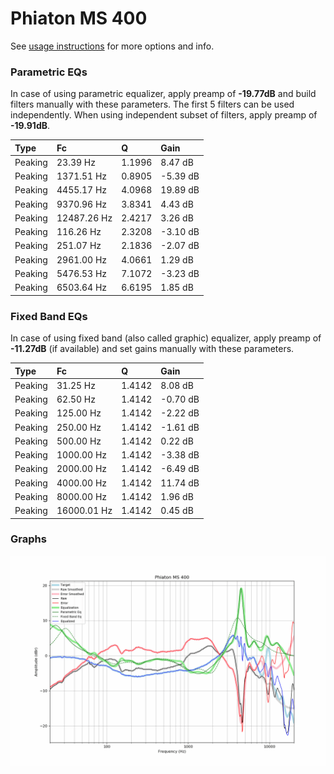 # Phiaton MS 400
See [usage instructions](https://github.com/jaakkopasanen/AutoEq#usage) for more options and info.

### Parametric EQs
In case of using parametric equalizer, apply preamp of **-19.77dB** and build filters manually
with these parameters. The first 5 filters can be used independently.
When using independent subset of filters, apply preamp of **-19.91dB**.

| Type    | Fc          |      Q | Gain     |
|:--------|:------------|:-------|:---------|
| Peaking | 23.39 Hz    | 1.1996 | 8.47 dB  |
| Peaking | 1371.51 Hz  | 0.8905 | -5.39 dB |
| Peaking | 4455.17 Hz  | 4.0968 | 19.89 dB |
| Peaking | 9370.96 Hz  | 3.8341 | 4.43 dB  |
| Peaking | 12487.26 Hz | 2.4217 | 3.26 dB  |
| Peaking | 116.26 Hz   | 2.3208 | -3.10 dB |
| Peaking | 251.07 Hz   | 2.1836 | -2.07 dB |
| Peaking | 2961.00 Hz  | 4.0661 | 1.29 dB  |
| Peaking | 5476.53 Hz  | 7.1072 | -3.23 dB |
| Peaking | 6503.64 Hz  | 6.6195 | 1.85 dB  |

### Fixed Band EQs
In case of using fixed band (also called graphic) equalizer, apply preamp of **-11.27dB**
(if available) and set gains manually with these parameters.

| Type    | Fc          |      Q | Gain     |
|:--------|:------------|:-------|:---------|
| Peaking | 31.25 Hz    | 1.4142 | 8.08 dB  |
| Peaking | 62.50 Hz    | 1.4142 | -0.70 dB |
| Peaking | 125.00 Hz   | 1.4142 | -2.22 dB |
| Peaking | 250.00 Hz   | 1.4142 | -1.61 dB |
| Peaking | 500.00 Hz   | 1.4142 | 0.22 dB  |
| Peaking | 1000.00 Hz  | 1.4142 | -3.38 dB |
| Peaking | 2000.00 Hz  | 1.4142 | -6.49 dB |
| Peaking | 4000.00 Hz  | 1.4142 | 11.74 dB |
| Peaking | 8000.00 Hz  | 1.4142 | 1.96 dB  |
| Peaking | 16000.01 Hz | 1.4142 | 0.45 dB  |

### Graphs
![](./Phiaton%20MS%20400.png)